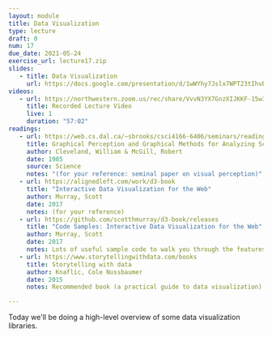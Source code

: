 ```yaml
---
layout: module
title: Data Visualization
type: lecture
draft: 0
num: 17
due_date: 2021-05-24
exercise_url: lecture17.zip
slides:
   - title: Data Visualization
     url: https://docs.google.com/presentation/d/1wWYhy7Jslx7WPT23tIhvBR4xhVXjMQqoz4VyVRw0J54/edit?usp=sharing
videos:
   - url: https://northwestern.zoom.us/rec/share/VvvN3YX7GnzXIJKKF-15w3gm2SGfIO83OnVp6OuISlRLXWmNtsh-lA11nJtQjcs.fwkEYHUw2tgEHscj
     title: Recorded Lecture Video
     live: 1
     duration: "57:02"
readings:
   - url: https://web.cs.dal.ca/~sbrooks/csci4166-6406/seminars/readings/Cleveland_GraphicalPerception_Science85.pdf
     title: Graphical Perception and Graphical Methods for Analyzing Scientific Data
     author: Cleveland, William & McGill, Robert
     date: 1985
     source: Science
     notes: "(for your reference: seminal paper on visual perception)"
   - url: https://alignedleft.com/work/d3-book
     title: "Interactive Data Visualization for the Web"
     author: Murray, Scott
     date: 2017
     notes: (for your reference)
   - url: https://github.com/scotthmurray/d3-book/releases
     title: "Code Samples: Interactive Data Visualization for the Web"
     author: Murray, Scott
     date: 2017
     notes: Lots of useful sample code to walk you through the features of d3.js from basic to advanced (for your reference)
   - url: https://www.storytellingwithdata.com/books
     title: Storytelling with data
     author: Knaflic, Cole Nussbaumer 
     date: 2015
     notes: Recommended book (a practical guide to data visualization)

---
```


Today we'll be doing a high-level overview of some data visualization libraries.